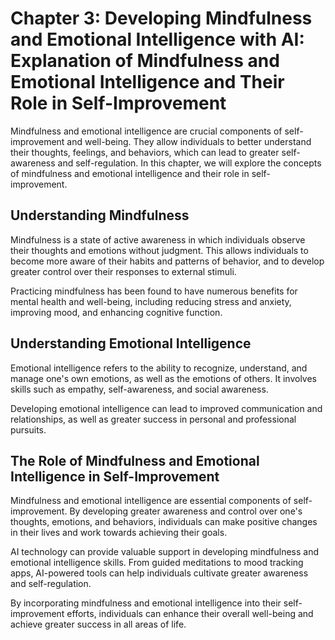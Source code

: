 Chapter 3: Developing Mindfulness and Emotional Intelligence with AI: Explanation of Mindfulness and Emotional Intelligence and Their Role in Self-Improvement
==============================================================================================================================================================

Mindfulness and emotional intelligence are crucial components of self-improvement and well-being. They allow individuals to better understand their thoughts, feelings, and behaviors, which can lead to greater self-awareness and self-regulation. In this chapter, we will explore the concepts of mindfulness and emotional intelligence and their role in self-improvement.

Understanding Mindfulness
-------------------------

Mindfulness is a state of active awareness in which individuals observe their thoughts and emotions without judgment. This allows individuals to become more aware of their habits and patterns of behavior, and to develop greater control over their responses to external stimuli.

Practicing mindfulness has been found to have numerous benefits for mental health and well-being, including reducing stress and anxiety, improving mood, and enhancing cognitive function.

Understanding Emotional Intelligence
------------------------------------

Emotional intelligence refers to the ability to recognize, understand, and manage one's own emotions, as well as the emotions of others. It involves skills such as empathy, self-awareness, and social awareness.

Developing emotional intelligence can lead to improved communication and relationships, as well as greater success in personal and professional pursuits.

The Role of Mindfulness and Emotional Intelligence in Self-Improvement
----------------------------------------------------------------------

Mindfulness and emotional intelligence are essential components of self-improvement. By developing greater awareness and control over one's thoughts, emotions, and behaviors, individuals can make positive changes in their lives and work towards achieving their goals.

AI technology can provide valuable support in developing mindfulness and emotional intelligence skills. From guided meditations to mood tracking apps, AI-powered tools can help individuals cultivate greater awareness and self-regulation.

By incorporating mindfulness and emotional intelligence into their self-improvement efforts, individuals can enhance their overall well-being and achieve greater success in all areas of life.
